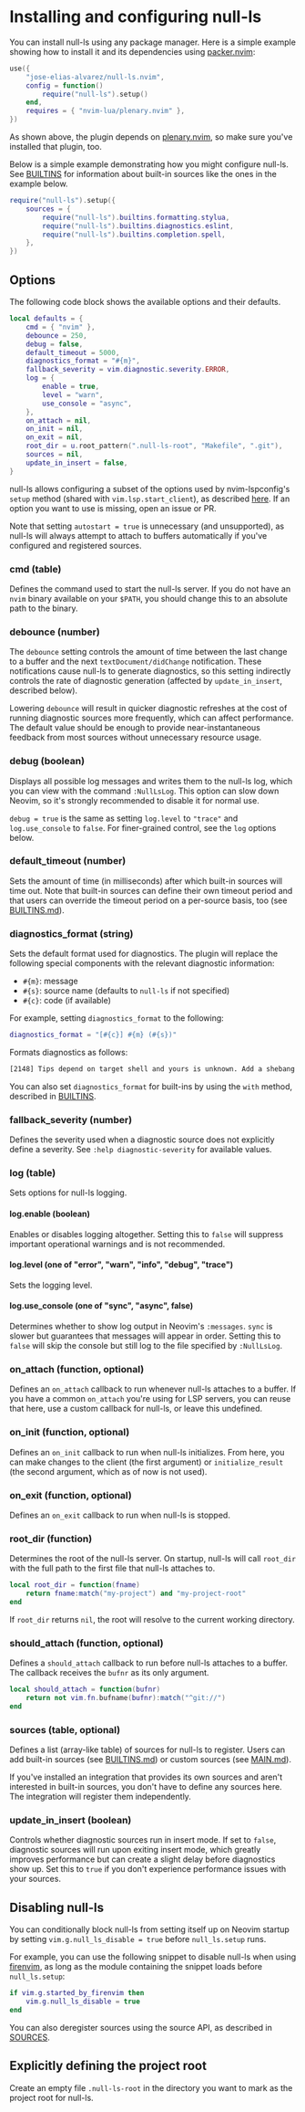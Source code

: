 <!-- markdownlint-configure-file
{
  "line-length": false,
  "no-duplicate-header": false
}
-->

# Installing and configuring null-ls

You can install null-ls using any package manager. Here is a simple example
showing how to install it and its dependencies using
[packer.nvim](https://github.com/wbthomason/packer.nvim):

```lua
use({
    "jose-elias-alvarez/null-ls.nvim",
    config = function()
        require("null-ls").setup()
    end,
    requires = { "nvim-lua/plenary.nvim" },
})
```

As shown above, the plugin depends on
[plenary.nvim](https://github.com/nvim-lua/plenary.nvim), so make sure you've
installed that plugin, too.

Below is a simple example demonstrating how you might configure null-ls. See
[BUILTINS](BUILTINS.md) for information about built-in sources like the ones in
the example below.

```lua
require("null-ls").setup({
    sources = {
        require("null-ls").builtins.formatting.stylua,
        require("null-ls").builtins.diagnostics.eslint,
        require("null-ls").builtins.completion.spell,
    },
})
```

## Options

The following code block shows the available options and their defaults.

```lua
local defaults = {
    cmd = { "nvim" },
    debounce = 250,
    debug = false,
    default_timeout = 5000,
    diagnostics_format = "#{m}",
    fallback_severity = vim.diagnostic.severity.ERROR,
    log = {
        enable = true,
        level = "warn",
        use_console = "async",
    },
    on_attach = nil,
    on_init = nil,
    on_exit = nil,
    root_dir = u.root_pattern(".null-ls-root", "Makefile", ".git"),
    sources = nil,
    update_in_insert = false,
}
```

null-ls allows configuring a subset of the options used by nvim-lspconfig's
`setup` method (shared with `vim.lsp.start_client`), as described
[here](https://github.com/neovim/nvim-lspconfig/wiki/Understanding-setup-%7B%7D).
If an option you want to use is missing, open an issue or PR.

Note that setting `autostart = true` is unnecessary (and unsupported), as
null-ls will always attempt to attach to buffers automatically if you've
configured and registered sources.

### cmd (table)

Defines the command used to start the null-ls server. If you do not have an
`nvim` binary available on your `$PATH`, you should change this to an absolute
path to the binary.

### debounce (number)

The `debounce` setting controls the amount of time between the last change to a
buffer and the next `textDocument/didChange` notification. These notifications
cause null-ls to generate diagnostics, so this setting indirectly controls the
rate of diagnostic generation (affected by `update_in_insert`, described below).

Lowering `debounce` will result in quicker diagnostic refreshes at the cost of
running diagnostic sources more frequently, which can affect performance. The
default value should be enough to provide near-instantaneous feedback from most
sources without unnecessary resource usage.

### debug (boolean)

Displays all possible log messages and writes them to the null-ls log, which you
can view with the command `:NullLsLog`. This option can slow down Neovim, so
it's strongly recommended to disable it for normal use.

`debug = true` is the same as setting `log.level` to `"trace"` and
`log.use_console` to `false`. For finer-grained control, see the `log` options
below.

### default_timeout (number)

Sets the amount of time (in milliseconds) after which built-in sources will time
out. Note that built-in sources can define their own timeout period and that
users can override the timeout period on a per-source basis, too (see
[BUILTINS.md](BUILTINS.md)).

### diagnostics_format (string)

Sets the default format used for diagnostics. The plugin will replace the
following special components with the relevant diagnostic information:

- `#{m}`: message
- `#{s}`: source name (defaults to `null-ls` if not specified)
- `#{c}`: code (if available)

For example, setting `diagnostics_format` to the following:

```lua
diagnostics_format = "[#{c}] #{m} (#{s})"
```

Formats diagnostics as follows:

```txt
[2148] Tips depend on target shell and yours is unknown. Add a shebang or a 'shell' directive. (shellcheck)
```

You can also set `diagnostics_format` for built-ins by using the `with` method,
described in [BUILTINS](BUILTINS.md).

### fallback_severity (number)

Defines the severity used when a diagnostic source does not explicitly define a
severity. See `:help diagnostic-severity` for available values.

### log (table)

Sets options for null-ls logging.

#### log.enable (boolean)

Enables or disables logging altogether. Setting this to `false` will suppress
important operational warnings and is not recommended.

#### log.level (one of "error", "warn", "info", "debug", "trace")

Sets the logging level.

#### log.use_console (one of "sync", "async", false)

Determines whether to show log output in Neovim's `:messages`. `sync` is slower
but guarantees that messages will appear in order. Setting this to `false` will
skip the console but still log to the file specified by `:NullLsLog`.

### on_attach (function, optional)

Defines an `on_attach` callback to run whenever null-ls attaches to a buffer. If
you have a common `on_attach` you're using for LSP servers, you can reuse that
here, use a custom callback for null-ls, or leave this undefined.

### on_init (function, optional)

Defines an `on_init` callback to run when null-ls initializes. From here, you
can make changes to the client (the first argument) or `initialize_result` (the
second argument, which as of now is not used).

### on_exit (function, optional)

Defines an `on_exit` callback to run when null-ls is stopped.

### root_dir (function)

Determines the root of the null-ls server. On startup, null-ls will call
`root_dir` with the full path to the first file that null-ls attaches to.

```lua
local root_dir = function(fname)
    return fname:match("my-project") and "my-project-root"
end
```

If `root_dir` returns `nil`, the root will resolve to the current working
directory.

### should_attach (function, optional)

Defines a `should_attach` callback to run before null-ls attaches to a buffer.
The callback receives the `bufnr` as its only argument.

```lua
local should_attach = function(bufnr)
    return not vim.fn.bufname(bufnr):match("^git://")
end
```

### sources (table, optional)

Defines a list (array-like table) of sources for null-ls to register. Users can
add built-in sources (see [BUILTINS.md](BUILTINS.md)) or custom sources (see
[MAIN.md](MAIN.md)).

If you've installed an integration that provides its own sources and aren't
interested in built-in sources, you don't have to define any sources here. The
integration will register them independently.

### update_in_insert (boolean)

Controls whether diagnostic sources run in insert mode. If set to `false`,
diagnostic sources will run upon exiting insert mode, which greatly improves
performance but can create a slight delay before diagnostics show up. Set this
to `true` if you don't experience performance issues with your sources.

## Disabling null-ls

You can conditionally block null-ls from setting itself up on Neovim startup by
setting `vim.g.null_ls_disable = true` before `null_ls.setup` runs.

For example, you can use the following snippet to disable null-ls when using
[firenvim](https://github.com/glacambre/firenvim), as long as the module
containing the snippet loads before `null_ls.setup`:

```lua
if vim.g.started_by_firenvim then
    vim.g.null_ls_disable = true
end
```

You can also deregister sources using the source API, as described in
[SOURCES](SOURCES.md).

## Explicitly defining the project root

Create an empty file `.null-ls-root` in the directory you want to mark as the
project root for null-ls.
